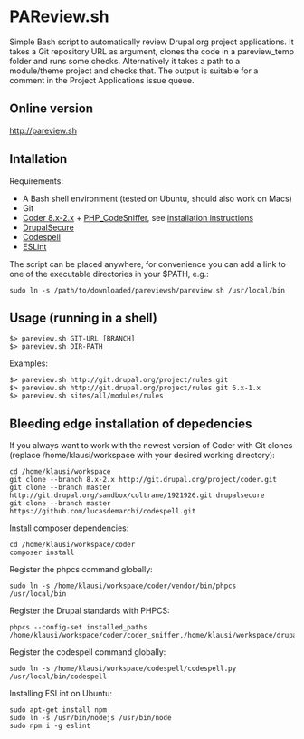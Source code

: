 PAReview.sh
===========

Simple Bash script to automatically review Drupal.org project applications. It
takes a Git repository URL as argument, clones the code in a pareview_temp
folder and runs some checks. Alternatively it takes a path to a module/theme
project and checks that. The output is suitable for a comment in the Project
Applications issue queue.

Online version
--------------
http://pareview.sh

Intallation
-----------

Requirements:
- A Bash shell environment (tested on Ubuntu, should also work on Macs)
- Git
- [Coder 8.x-2.x](https://www.drupal.org/project/coder) + [PHP_CodeSniffer](https://github.com/squizlabs/PHP_CodeSniffer), see [installation instructions](https://www.drupal.org/node/1419988)
- [DrupalSecure](https://www.drupal.org/sandbox/coltrane/1921926)
- [Codespell](https://github.com/lucasdemarchi/codespell)
- [ESLint](http://eslint.org)


The script can be placed anywhere, for convenience you can add a link to one of
the executable directories in your $PATH, e.g.:

    sudo ln -s /path/to/downloaded/pareviewsh/pareview.sh /usr/local/bin


Usage (running in a shell)
--------------------------

    $> pareview.sh GIT-URL [BRANCH]
    $> pareview.sh DIR-PATH

Examples:

    $> pareview.sh http://git.drupal.org/project/rules.git
    $> pareview.sh http://git.drupal.org/project/rules.git 6.x-1.x
    $> pareview.sh sites/all/modules/rules


Bleeding edge installation of depedencies
-----------------------------------------

If you always want to work with the newest version of Coder with Git clones
(replace /home/klausi/workspace with your desired working directory):

    cd /home/klausi/workspace
    git clone --branch 8.x-2.x http://git.drupal.org/project/coder.git
    git clone --branch master http://git.drupal.org/sandbox/coltrane/1921926.git drupalsecure
    git clone --branch master https://github.com/lucasdemarchi/codespell.git

Install composer dependencies:

    cd /home/klausi/workspace/coder
    composer install

Register the phpcs command globally:

    sudo ln -s /home/klausi/workspace/coder/vendor/bin/phpcs /usr/local/bin

Register the Drupal standards with PHPCS:

    phpcs --config-set installed_paths /home/klausi/workspace/coder/coder_sniffer,/home/klausi/workspace/drupalsecure

Register the codespell command globally:

    sudo ln -s /home/klausi/workspace/codespell/codespell.py /usr/local/bin/codespell

Installing ESLint on Ubuntu:

    sudo apt-get install npm
    sudo ln -s /usr/bin/nodejs /usr/bin/node
    sudo npm i -g eslint
